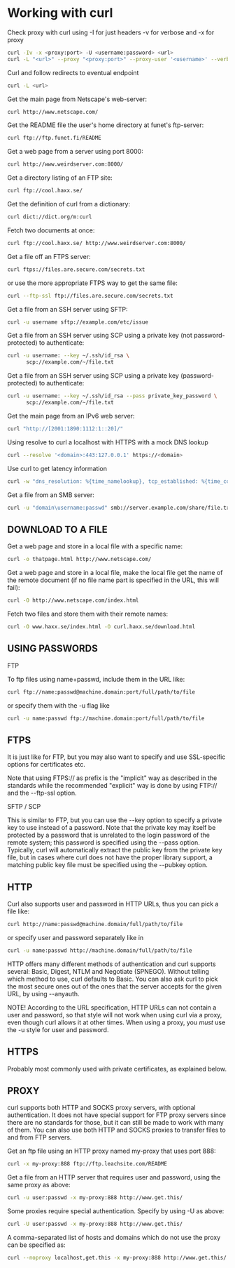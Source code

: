 # Working with curl

Check proxy with curl using -I for just headers -v for verbose and -x for proxy

```sh
curl -Iv -x <proxy:port> -U <username:password> <url>
curl -L "<url>" --proxy "<proxy:port>" --proxy-user '<username>' --verbose
```

Curl and follow redirects to eventual endpoint

```sh
curl -L <url>
```

Get the main page from Netscape's web-server:

```sh
curl http://www.netscape.com/
```

Get the README file the user's home directory at funet's ftp-server:

```sh
curl ftp://ftp.funet.fi/README
```

Get a web page from a server using port 8000:

```sh
curl http://www.weirdserver.com:8000/
```

Get a directory listing of an FTP site:

```sh
curl ftp://cool.haxx.se/
```

Get the definition of curl from a dictionary:

```sh
curl dict://dict.org/m:curl
```

Fetch two documents at once:

```sh
curl ftp://cool.haxx.se/ http://www.weirdserver.com:8000/
```

Get a file off an FTPS server:

```sh
curl ftps://files.are.secure.com/secrets.txt
```

or use the more appropriate FTPS way to get the same file:

```sh
curl --ftp-ssl ftp://files.are.secure.com/secrets.txt
```

Get a file from an SSH server using SFTP:

```sh
curl -u username sftp://example.com/etc/issue
```

Get a file from an SSH server using SCP using a private key
(not password-protected) to authenticate:

```sh
curl -u username: --key ~/.ssh/id_rsa \ 
      scp://example.com/~/file.txt
```

Get a file from an SSH server using SCP using a private key
(password-protected) to authenticate:

```sh
curl -u username: --key ~/.ssh/id_rsa --pass private_key_password \ 
      scp://example.com/~/file.txt
```

Get the main page from an IPv6 web server:

```sh
curl "http://[2001:1890:1112:1::20]/"
```

Using resolve to curl a localhost with HTTPS with a mock DNS lookup

```sh
curl --resolve '<domain>:443:127.0.0.1' https://<domain>
```

Use curl to get latency information

```sh
curl -w "dns_resolution: %{time_namelookup}, tcp_established: %{time_connect}, ssl_handshake_done: %{time_appconnect}, TTFB: %{time_starttransfer}\n" -o /dev/null -s "<url>"
```

Get a file from an SMB server:

```sh
curl -u "domain\username:passwd" smb://server.example.com/share/file.txt
```

## DOWNLOAD TO A FILE

Get a web page and store in a local file with a specific name:

```sh
curl -o thatpage.html http://www.netscape.com/
```

Get a web page and store in a local file, make the local file get the name
of the remote document (if no file name part is specified in the URL, this
will fail):

```sh
curl -O http://www.netscape.com/index.html
```

Fetch two files and store them with their remote names:

```sh
curl -O www.haxx.se/index.html -O curl.haxx.se/download.html
```

## USING PASSWORDS

FTP

To ftp files using name+passwd, include them in the URL like:

```sh
curl ftp://name:passwd@machine.domain:port/full/path/to/file
```

or specify them with the -u flag like

```sh
curl -u name:passwd ftp://machine.domain:port/full/path/to/file
```

## FTPS

It is just like for FTP, but you may also want to specify and use
SSL-specific options for certificates etc.

Note that using FTPS:// as prefix is the "implicit" way as described in the
standards while the recommended "explicit" way is done by using FTP:// and
the --ftp-ssl option.

SFTP / SCP

This is similar to FTP, but you can use the --key option to specify a
private key to use instead of a password. Note that the private key may
itself be protected by a password that is unrelated to the login password
of the remote system; this password is specified using the --pass option.
Typically, curl will automatically extract the public key from the private
key file, but in cases where curl does not have the proper library support,
a matching public key file must be specified using the --pubkey option.

## HTTP

Curl also supports user and password in HTTP URLs, thus you can pick a file
like:

```sh
curl http://name:passwd@machine.domain/full/path/to/file
```

or specify user and password separately like in

```sh
curl -u name:passwd http://machine.domain/full/path/to/file
```

HTTP offers many different methods of authentication and curl supports
several: Basic, Digest, NTLM and Negotiate (SPNEGO). Without telling which
method to use, curl defaults to Basic. You can also ask curl to pick the
most secure ones out of the ones that the server accepts for the given URL,
by using --anyauth.

NOTE! According to the URL specification, HTTP URLs can not contain a user
and password, so that style will not work when using curl via a proxy, even
though curl allows it at other times. When using a proxy, you _must_ use
the -u style for user and password.

## HTTPS

Probably most commonly used with private certificates, as explained below.

## PROXY

curl supports both HTTP and SOCKS proxy servers, with optional authentication.
It does not have special support for FTP proxy servers since there are no
standards for those, but it can still be made to work with many of them. You
can also use both HTTP and SOCKS proxies to transfer files to and from FTP
servers.

Get an ftp file using an HTTP proxy named my-proxy that uses port 888:

```sh
curl -x my-proxy:888 ftp://ftp.leachsite.com/README
```

Get a file from an HTTP server that requires user and password, using the
same proxy as above:

```sh
curl -u user:passwd -x my-proxy:888 http://www.get.this/
```

Some proxies require special authentication. Specify by using -U as above:

```sh
curl -U user:passwd -x my-proxy:888 http://www.get.this/
```

A comma-separated list of hosts and domains which do not use the proxy can
be specified as:

```sh
curl --noproxy localhost,get.this -x my-proxy:888 http://www.get.this/
```
